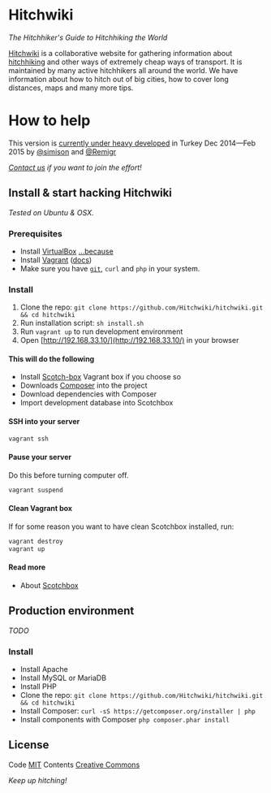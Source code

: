 # Hitchwiki
_The Hitchhiker's Guide to Hitchhiking the World_

[Hitchwiki](http://hitchwiki.org/) is a collaborative website for gathering information about [hitchhiking](http://hitchwiki.org/en/Hitchhiking) and other ways of extremely cheap ways of transport. It is maintained by many active hitchhikers all around the world. We have information about how to hitch out of big cities, how to cover long distances, maps and many more tips.

# How to help
This version is [currently under heavy developed](https://love.hitchwiki.net/) in Turkey Dec 2014—Feb 2015 by [@simison](https://github.com/simison) and [@Remigr](https://github.com/Remigr/)

_[Contact us](http://hitchwiki.org/developers) if you want to join the effort!_


## Install & start hacking Hitchwiki
_Tested on Ubuntu & OSX._

### Prerequisites
* Install [VirtualBox](https://www.virtualbox.org/) [...because](http://docs.vagrantup.com/v2/virtualbox)
* Install [Vagrant](https://www.vagrantup.com/) ([docs](https://docs.vagrantup.com/v2/installation/))
* Make sure you have [`git`](http://git-scm.com/), `curl` and `php` in your system.

### Install
1. Clone the repo: `git clone https://github.com/Hitchwiki/hitchwiki.git && cd hitchwiki`
2. Run installation script: `sh install.sh`
3. Run `vagrant up` to run development environment
4. Open [http://192.168.33.10/](http://192.168.33.10/) in your browser

#### This will do the following
* Install [Scotch-box](http://box.scotch.io/) Vagrant box if you choose so
* Downloads [Composer](https://getcomposer.org/) into the project
* Download dependencies with Composer
* Import development database into Scotchbox

#### SSH into your server
```bash
vagrant ssh
```

#### Pause your server
Do this before turning computer off.
```bash
vagrant suspend
```

#### Clean Vagrant box
If for some reason you want to have clean Scotchbox installed, run:
```bash
vagrant destroy
vagrant up
```

#### Read more
* About [Scotchbox](http://box.scotch.io/)

## Production environment
_TODO_

### Install
* Install Apache
* Install MySQL or MariaDB
* Install PHP
* Clone the repo: `git clone https://github.com/Hitchwiki/hitchwiki.git && cd hitchwiki`
* Install Composer: `curl -sS https://getcomposer.org/installer | php`
* Install components with Composer `php composer.phar install`


## License
Code [MIT](LICENSE.md)
Contents [Creative Commons](http://creativecommons.org/licenses/by-sa/4.0/)

_Keep up hitching!_
